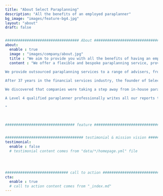```yaml
---
title: "About Select Paraplanning"
description: "All the benefits of an employed paraplanner"
bg_image: "images/feature-bg4.jpg"
layout: "about"
draft: false


################################## About #####################################
about:
  enable : true
  image : "images/company/about.jpg"
  title : "We aim to provide you with all the benefits of having an employed paraplanner, with added flexibility and resource."
  content : "We offer a flexible and bespoke paraplanning service, providing high-quality research and tailored suitability reports to suit your businesses requirements. 
​
We provide outsourced paraplanning services to a range of advisers, from restricted to independent, both directly authorised and network members. We specialise in retirement, investment, protection and Inheritance Tax planning. In addition, our team includes a defined benefit transfer specialist.

After 37 years in the financial services industry, the founder of Select Paraplanning felt a need for high-quality report writing on a flexible basis.

We discovered that companies were taking a step away from in-house paraplanning services with the associated costs and inconsistent workloads. Instead, there was a growing need for tailored, adaptable report writing services.

A Level 4 qualified paraplanner professionally writes all our reports to the highest standard and quality at a fixed cost.
​
"

  

################################ feature #####################################


#################################### testimonial & mission vision #######################################
testimonial:
  enable : false
  # testimonial content comes from "data/*/homepage.yml" file




############################# call to action #################################
cta:
  enable : true
  # call to action content comes from "_index.md"
---
```

